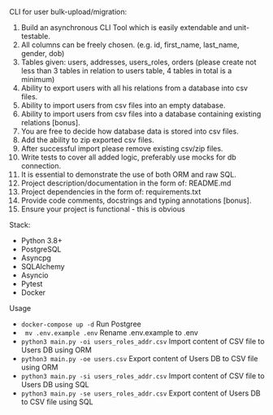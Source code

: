 CLI for user bulk-upload/migration:
1) Build an asynchronous CLI Tool which is easily extendable and unit-testable.
2) All columns can be freely chosen. (e.g. id, first_name, last_name, gender, dob)
3) Tables given: users, addresses, users_roles, orders (please create not less than 3 tables in relation to users table, 4 tables in total is a minimum)
4) Ability to export users with all his relations from a database into csv files.
5) Ability to import users from csv files into an empty database.
6) Ability to import users from csv files into a database containing existing relations [bonus].
7) You are free to decide how database data is stored into csv files.
8) Add the ability to zip exported csv files.
9) After successful import please remove existing csv/zip files.
10) Write tests to cover all added logic, preferably use mocks for db connection.
11) It is essential to demonstrate the use of both ORM and raw SQL.
12) Project description/documentation in the form of: README.md
13) Project dependencies in the form of: requirements.txt
14) Provide code comments, docstrings and typing annotations [bonus].  
15) Ensure your project is functional - this is obvious

Stack:
-   Python 3.8+
-   PostgreSQL
-   Asyncpg
-   SQLAlchemy
-   Asyncio
-   Pytest
-   Docker

Usage
- ```docker-compose up -d``` Run Postgree
- ``` mv .env.example .env``` Rename .env.example to .env
- ```python3 main.py -oi users_roles_addr.csv``` Import content of CSV file to Users DB using ORM
- ```python3 main.py -oe users.csv``` Export content of Users DB to CSV file using ORM
- ```python3 main.py -si users_roles_addr.csv``` Import content of CSV file to Users DB using SQL
- ```python3 main.py -se users_roles_addr.csv``` Export content of Users DB to CSV file using SQL
 
